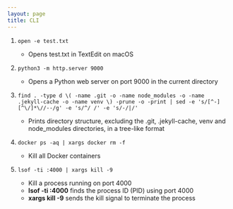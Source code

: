 ```yaml
---
layout: page
title: CLI
---
```


1. `open -e test.txt`
    - Opens test.txt in TextEdit on macOS

2. `python3 -m http.server 9000`
    - Opens a Python web server on port 9000 in the current directory

3. `find . -type d \( -name .git -o -name node_modules -o -name .jekyll-cache -o -name venv \) -prune -o -print | sed -e 's/[^-][^\/]*\//--/g' -e 's/^/ /' -e 's/-/|/'`
    - Prints directory structure, excluding the .git, .jekyll-cache, venv and node_modules directories, in a tree-like format

4. `docker ps -aq | xargs docker rm -f`
    - Kill all Docker containers

6. `lsof -ti :4000 | xargs kill -9`
    - Kill a process running on port 4000
    - **lsof -ti :4000** finds the process ID (PID) using port 4000
    - **xargs kill -9** sends the kill signal to terminate the process
